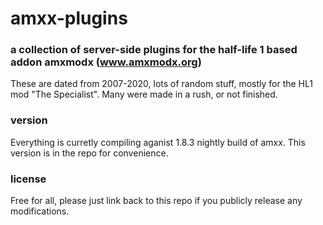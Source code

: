# amxx-plugins
### a collection of server-side plugins for the half-life 1 based addon amxmodx (www.amxmodx.org)
These are dated from 2007-2020, lots of random stuff, mostly for the HL1 mod "The Specialist". Many were made in a rush, or not finished.

### version
Everything is curretly compiling aganist 1.8.3 nightly build of amxx. This version is in the repo for convenience. 
 
### license
Free for all, please just link back to this repo if you publicly release any modifications.

